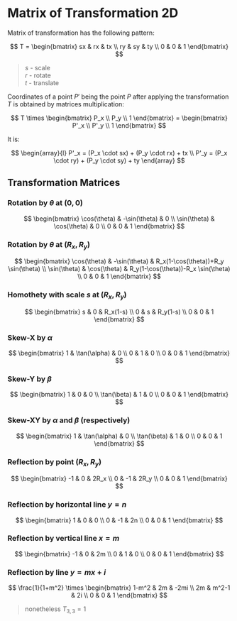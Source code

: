 # Matrix of Transformation 2D

Matrix of transformation has the following pattern:

$$
T = \begin{bmatrix}
sx & rx & tx
\\
ry & sy & ty
\\
0 & 0 & 1
\end{bmatrix}
$$

> _s_ - scale  
> _r_ - rotate  
> _t_ - translate

Coordinates of a point $P'$ being the point $P$ after applying the transformation $T$ is obtained by matrices multiplication:

$$
T \times \begin{bmatrix}
P_x
\\
P_y
\\ 1
\end{bmatrix} = \begin{bmatrix}
P'_x
\\
P'_y
\\
1
\end{bmatrix}
$$

It is:

$$
\begin{array}{l}
P'_x = (P_x \cdot sx) + (P_y \cdot rx) + tx
\\
P'_y = (P_x \cdot ry) + (P_y \cdot sy) + ty
\end{array}
$$

## Transformation Matrices

### Rotation by $\theta$ at $(0,0)$

$$
\begin{bmatrix}
\cos(\theta) & -\sin(\theta) & 0
\\
\sin(\theta) & \cos(\theta) & 0
\\
0 & 0 & 1
\end{bmatrix}
$$

### Rotation by $\theta$ at $(R_x,R_y)$

$$
\begin{bmatrix}
\cos(\theta) & -\sin(\theta) & R_x(1-\cos(\theta))+R_y \sin(\theta)
\\
\sin(\theta) & \cos(\theta) & R_y(1-\cos(\theta))-R_x \sin(\theta)
\\
0 & 0 & 1
\end{bmatrix}
$$

### Homothety with scale $s$ at $(R_x,R_y)$

$$
\begin{bmatrix}
s & 0 & R_x(1-s)
\\
0 & s & R_y(1-s)
\\
0 & 0 & 1
\end{bmatrix}
$$

### Skew-X by $\alpha$

$$
\begin{bmatrix}
1 & \tan(\alpha) & 0
\\
0 & 1 & 0
\\
0 & 0 & 1
\end{bmatrix}
$$

### Skew-Y by $\beta$

$$
\begin{bmatrix}
1 & 0 & 0
\\
\tan(\beta) & 1 & 0
\\
0 & 0 & 1
\end{bmatrix}
$$

### Skew-XY by $\alpha$ and $\beta$ (respectively)

$$
\begin{bmatrix}
1 & \tan(\alpha) & 0
\\
\tan(\beta) & 1 & 0
\\
0 & 0 & 1
\end{bmatrix}
$$

### Reflection by point $(R_x,R_y)$

$$
\begin{bmatrix}
-1 & 0 & 2R_x
\\
0 & -1 & 2R_y
\\
0 & 0 & 1
\end{bmatrix}
$$

### Reflection by horizontal line $y=n$

$$
\begin{bmatrix}
1 & 0 & 0
\\
0 & -1 & 2n
\\
0 & 0 & 1
\end{bmatrix}
$$

### Reflection by vertical line $x=m$

$$
\begin{bmatrix}
-1 & 0 & 2m
\\
0 & 1 & 0
\\
0 & 0 & 1
\end{bmatrix}
$$

### Reflection by line $y=mx+i$

$$
\frac{1}{1+m^2} \times \begin{bmatrix}
1-m^2 & 2m & -2mi
\\
2m & m^2-1 & 2i
\\
0 & 0 & 1
\end{bmatrix}
$$

> nonetheless $T_{3,3} = 1$
